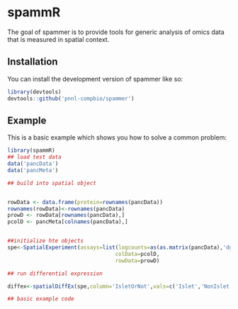 
# spammR

<!-- badges: start -->
<!-- badges: end -->

The goal of spammer is to provide tools for generic analysis of omics data that is measured in spatial context. 

## Installation

You can install the development version of spammer like so:

``` r
library(devtools)
devtools::github('pnnl-compbio/spammer')
```

## Example

This is a basic example which shows you how to solve a common problem:

``` r
library(spammR)
## load test data
data('pancData')
data('pancMeta')

## build into spatial object


rowData <- data.frame(protein=rownames(pancData))
rownames(rowData)<-rownames(pancData)
prowD <- rowData[rownames(pancData),]
pcolD <- pancMeta[colnames(pancData),]


##initialize hte objects
spe<-SpatialExperiment(assays=list(logcounts=as(as.matrix(pancData),'dgCMatrix')),
                                  colData=pcolD,
                                  rowData=prowD)

## run differential expression

diffex<-spatialDiffEx(spe,column='IsletOrNot',vals=c('Islet','NonIslet'))

## basic example code
```

